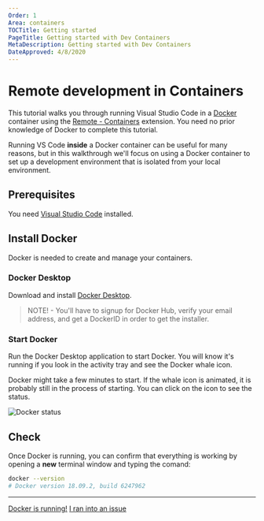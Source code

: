 ```yaml
---
Order: 1
Area: containers
TOCTitle: Getting started
PageTitle: Getting started with Dev Containers
MetaDescription: Getting started with Dev Containers
DateApproved: 4/8/2020
---
```

# Remote development in Containers

This tutorial walks you through running Visual Studio Code in a [Docker](https://www.docker.com/) container using the [Remote - Containers](https://marketplace.visualstudio.com/items?itemName=ms-vscode-remote.remote-containers) extension. You need no prior knowledge of Docker to complete this tutorial.

Running VS Code **inside** a Docker container can be useful for many reasons, but in this walkthrough we'll focus on using a Docker container to set up a development environment that is isolated from your local environment.

## Prerequisites

You need [Visual Studio Code](https://code.visualstudio.com/) installed.

## Install Docker

Docker is needed to create and manage your containers.

### Docker Desktop

Download and install [Docker Desktop](https://www.docker.com/products/docker-desktop).

> NOTE! - You'll have to signup for Docker Hub, verify your email address, and get a DockerID in order to get the installer.

### Start Docker

Run the Docker Desktop application to start Docker.
You will know it's running if you look in the activity tray and see the Docker whale icon.

Docker might take a few minutes to start.
If the whale icon is animated, it is probably still in the process of starting.
You can click on the icon to see the status.

![Docker status](images/containers/docker-status.png)

## Check

Once Docker is running, you can confirm that everything is working by opening a **new** terminal window and typing the comand:

```bash
docker --version
# Docker version 18.09.2, build 6247962
```

----

<a class="tutorial-next-btn" href="/remote-tutorials/containers/install-extension">Docker is running!</a>
<a class="tutorial-feedback-btn" onclick="reportIssue('remote-tutorials-containers', 'getting-started')" href="javascript:void(0)">I ran into an issue</a>
